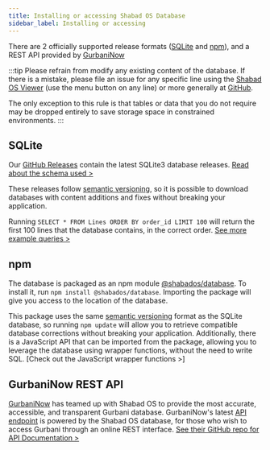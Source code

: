 ```yaml
---
title: Installing or accessing Shabad OS Database
sidebar_label: Installing or accessing
---
```


<p class='lead'>There are 2 officially supported release formats (<a href="https://github.com/ShabadOS/database/releases">SQLite</a> and <a href="https://www.npmjs.com/package/@shabados/database">npm</a>), and a REST API provided by <a href="https://github.com/GurbaniNow/api">GurbaniNow</a></p>

:::tip
Please refrain from modify any existing content of the database. If there is a mistake, please file an issue for any specific line using the [Shabad OS Viewer](https://viewer.shabados.com/) (use the menu button on any line) or more generally at [GitHub](https://github.com/shabados/database/issues).

The only exception to this rule is that tables or data that you do not require may be dropped entirely to save storage space in constrained environments.
:::

## SQLite

Our [GitHub Releases](https://github.com/ShabadOS/database/releases) contain the latest SQLite3 database releases. [Read about the schema used >](schema/overview)

These releases follow [semantic versioning](https://semver.org/), so it is possible to download databases with content additions and fixes without breaking your application.

Running `SELECT * FROM Lines ORDER BY order_id LIMIT 100` will return the first 100 lines that the database contains, in the correct order. [See more example queries >](usage/queries)

## npm

The database is packaged as an npm module [@shabados/database](https://www.npmjs.com/package/@shabados/database). To install it, run `npm install @shabados/database`. Importing the package will give you access to the location of the database.

This package uses the same [semantic versioning](https://semver.org/) format as the SQLite database, so running `npm update` will allow you to retrieve compatible database corrections without breaking your application. Additionally, there is a JavaScript API that can be imported from the package, allowing you to leverage the database using wrapper functions, without the need to write SQL. [Check out the JavaScript wrapper functions >]

## GurbaniNow REST API

[GurbaniNow](https://gurbaniNow.com) has teamed up with Shabad OS to provide the most accurate, accessible, and transparent Gurbani database. GurbaniNow's latest [API endpoint](https://api.gurbaninow.com) is powered by the Shabad OS database, for those who wish to access Gurbani through an online REST interface. [See their GitHub repo for API Documentation >](https://github.com/GurbaniNow/api)
